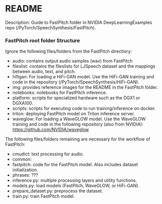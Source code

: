 # README

Description: Guide to FastPitch folder in NVIDIA DeepLearningExamples repo (/PyTorch/SpeechSynthesis/FastPitch).


### FastPitch root folder Structure

Ignore the following files/folders from the FastPitch directiory:
 * audio: contains output audio samples (wav) from FastPitch
 * fileslist: contains the fileslists for LJSpeech dataset and the mappings between audio, text, and pitch.
 * hifigan: For loading a HiFi-GAN model. Use the HiFi-GAN training and code in the repository (/PyTorch/SpeechSynthesis/HiFi-GAN).
 * img: provides reference images for the README in the FastPitch folder.
 * notebooks: notebooks for FastPitch inference.
 * platform: scripts for specialized hardware such as the DGX1 or DGXA100.
 * scripts: scripts for executing code to run training/inference on docker.
 * triton: deploying FastPitch model on Triton inference server.
 * waveglow: For loading a WaveGLOW model. Use the WaveGLOW training and code in the following repository (also from NVIDIA): https://github.com/NVIDIA/waveglow

The following files/folders remaining are necessary for the workflow of FastPitch:
 * cmudict: text processing for audio.
 * common:
 * fastpitch: code for the FastPitch model. Also includes dataset initialization.
 * phrases: ???
 * inference.py: multiple processing layers and utility functions.
 * models.py: load models (FastPitch, WaveGLOW, or HiFi-GAN).
 * prepare_dataset.py: preprocess the dataset.
 * train.py: train FastPitch model.